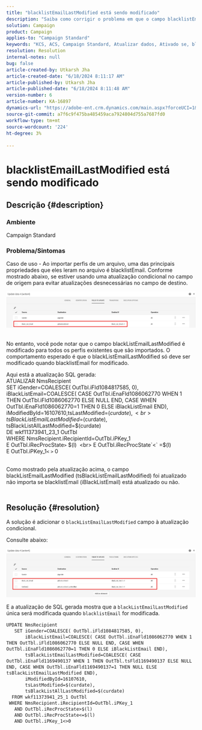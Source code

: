 ```yaml
---
title: "blacklistEmailLastModified está sendo modificado"
description: "Saiba como corrigir o problema em que o campo blacklistEmailLastModified é modificado para todos os perfis existentes que são importados."
solution: Campaign
product: Campaign
applies-to: "Campaign Standard"
keywords: "KCS, ACS, Campaign Standard, Atualizar dados, Ativado se, blacklistEmail, blackListEmailLastModified"
resolution: Resolution
internal-notes: null
bug: false
article-created-by: Utkarsh Jha
article-created-date: "6/18/2024 8:11:17 AM"
article-published-by: Utkarsh Jha
article-published-date: "6/18/2024 8:11:48 AM"
version-number: 6
article-number: KA-16897
dynamics-url: "https://adobe-ent.crm.dynamics.com/main.aspx?forceUCI=1&pagetype=entityrecord&etn=knowledgearticle&id=7f885d55-4a2d-ef11-840b-6045bd06eea5"
source-git-commit: a7f6c9f475ba485459aca7924804d755a7687fd0
workflow-type: tm+mt
source-wordcount: '224'
ht-degree: 3%

---
```


# blacklistEmailLastModified está sendo modificado

## Descrição {#description}


### <b>Ambiente</b>

Campaign Standard



### <b>Problema/Sintomas</b>

Caso de uso - Ao importar perfis de um arquivo, uma das principais propriedades que eles leram no arquivo é blacklistEmail. Conforme mostrado abaixo, se estiver usando uma atualização condicional no campo de origem para evitar atualizações desnecessárias no campo de destino.



![](assets/___82885d55-4a2d-ef11-840b-6045bd06eea5___.jpeg)


<br>No entanto, você pode notar que o campo blackListEmailLastModified é modificado para todos os perfis existentes que são importados. O comportamento esperado é que o blackListEmailLastModified só deve ser modificado quando blacklistEmail for modificado.

Aqui está a atualização SQL gerada:
<br>ATUALIZAR NmsRecipient 
<br> SET iGender=COALESCE( OutTbl.iFld1084817585, 0),
<br> iBlackListEmail=COALESCE( CASE OutTbl.iEnaFld1086062770 WHEN 1 THEN OutTbl.iFld1086062770 ELSE NULL END, CASE WHEN OutTbl.iEnaFld1086062770=1 THEN 0 ELSE iBlackListEmail END),
<br> iModifiedById=16107610,tsLastModified=$(curdate),
<br> tsBlackListEmailLastModified=$(curdate),
<br> tsBlackListAllLastModified=$(curdate) 
<br> DE wkf11373941_23_1 OutTbl 
<br> WHERE NmsRecipient.iRecipientId=OutTbl.iPKey_1 
<br> E OutTbl.iRecProcState`>` $(l) 
<br> E OutTbl.iRecProcState`<` =$(l) 
<br> E OutTbl.iPKey_1`<` `>` 0


<br>Como mostrado pela atualização acima, o campo blackListEmailLastModified (tsBlackListEmailLastModified) foi atualizado não importa se blacklistEmail (iBlackListEmail) está atualizado ou não.<br> 

## Resolução {#resolution}


A solução é adicionar o `blackListEmailLastModified` campo à atualização condicional.

Consulte abaixo:

![](assets/46d6b7ee-ab97-eb11-b1ac-002248093c2a.png)

E a atualização de SQL gerada mostra que a `blackListEmailLastModified` única será modificada quando `blacklistEmail` for modificada.




```
UPDATE NmsRecipient 
   SET iGender=COALESCE( OutTbl.iFld1084817585, 0),
       iBlackListEmail=COALESCE( CASE OutTbl.iEnaFld1086062770 WHEN 1 THEN OutTbl.iFld1086062770 ELSE NULL END, CASE WHEN OutTbl.iEnaFld1086062770=1 THEN 0 ELSE iBlackListEmail END),
       tsBlackListEmailLastModified=COALESCE( CASE OutTbl.iEnaFld1169490137 WHEN 1 THEN OutTbl.tsFld1169490137 ELSE NULL END, CASE WHEN OutTbl.iEnaFld1169490137=1 THEN NULL ELSE tsBlackListEmailLastModified END),
       iModifiedById=16107610,
       tsLastModified=$(curdate),
       tsBlackListAllLastModified=$(curdate) 
  FROM wkf11373941_25_1 OutTbl 
 WHERE NmsRecipient.iRecipientId=OutTbl.iPKey_1 
   AND OutTbl.iRecProcState>$(l) 
   AND OutTbl.iRecProcState<=$(l) 
   AND OutTbl.iPKey_1<>0
```



